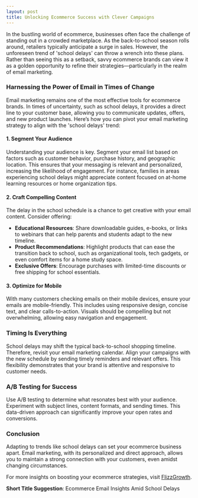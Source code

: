 ```yaml
---
layout: post
title: Unlocking Ecommerce Success with Clever Campaigns
---
```



In the bustling world of ecommerce, businesses often face the challenge of standing out in a crowded marketplace. As the back-to-school season rolls around, retailers typically anticipate a surge in sales. However, the unforeseen trend of 'school delays' can throw a wrench into these plans. Rather than seeing this as a setback, savvy ecommerce brands can view it as a golden opportunity to refine their strategies—particularly in the realm of email marketing.

### Harnessing the Power of Email in Times of Change

Email marketing remains one of the most effective tools for ecommerce brands. In times of uncertainty, such as school delays, it provides a direct line to your customer base, allowing you to communicate updates, offers, and new product launches. Here’s how you can pivot your email marketing strategy to align with the 'school delays' trend:

#### 1. **Segment Your Audience**

Understanding your audience is key. Segment your email list based on factors such as customer behavior, purchase history, and geographic location. This ensures that your messaging is relevant and personalized, increasing the likelihood of engagement. For instance, families in areas experiencing school delays might appreciate content focused on at-home learning resources or home organization tips.

#### 2. **Craft Compelling Content**

The delay in the school schedule is a chance to get creative with your email content. Consider offering:

- **Educational Resources**: Share downloadable guides, e-books, or links to webinars that can help parents and students adapt to the new timeline.
- **Product Recommendations**: Highlight products that can ease the transition back to school, such as organizational tools, tech gadgets, or even comfort items for a home study space.
- **Exclusive Offers**: Encourage purchases with limited-time discounts or free shipping for school essentials.

#### 3. **Optimize for Mobile**

With many customers checking emails on their mobile devices, ensure your emails are mobile-friendly. This includes using responsive design, concise text, and clear calls-to-action. Visuals should be compelling but not overwhelming, allowing easy navigation and engagement.

### Timing Is Everything

School delays may shift the typical back-to-school shopping timeline. Therefore, revisit your email marketing calendar. Align your campaigns with the new schedule by sending timely reminders and relevant offers. This flexibility demonstrates that your brand is attentive and responsive to customer needs.

### A/B Testing for Success

Use A/B testing to determine what resonates best with your audience. Experiment with subject lines, content formats, and sending times. This data-driven approach can significantly improve your open rates and conversions.

### Conclusion

Adapting to trends like school delays can set your ecommerce business apart. Email marketing, with its personalized and direct approach, allows you to maintain a strong connection with your customers, even amidst changing circumstances. 

For more insights on boosting your ecommerce strategies, visit [FlizzGrowth](https://flizzgrowth.com).

**Short Title Suggestion**: Ecommerce Email Insights Amid School Delays